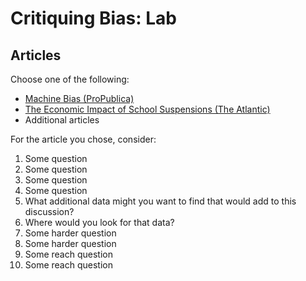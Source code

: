 # Critiquing Bias: Lab

## Articles

Choose one of the following:

- [Machine Bias (ProPublica)](https://www.propublica.org/article/machine-bias-risk-assessments-in-criminal-sentencing)
- [The Economic Impact of School Suspensions (The Atlantic)](https://www.theatlantic.com/business/archive/2014/10/the-economic-impact-of-school-suspensions/381859/)
- Additional articles

For the article you chose, consider:

1. Some question
2. Some question
3. Some question
4. Some question
5. What additional data might you want to find that would add to this discussion?
6. Where would you look for that data?
7. Some harder question
8. Some harder question
9. Some reach question
10. Some reach question
